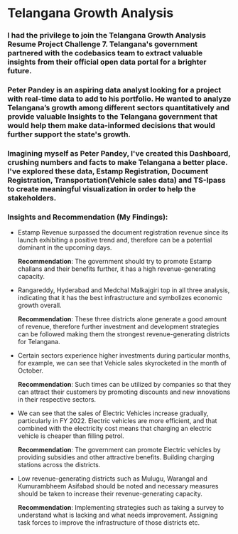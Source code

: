 # Telangana Growth Analysis

 ### I had the privilege to join the Telangana Growth Analysis Resume Project Challenge 7. Telangana's government partnered with the codebasics team to extract valuable insights from their official open data portal for a brighter future.

 ### Peter Pandey is an aspiring data analyst looking for a project with real-time data to add to his portfolio. He wanted to analyze Telangana’s growth among different sectors quantitatively and provide valuable Insights to the Telangana government that would help them make data-informed decisions that would further support the state's growth.

 ### Imagining myself as Peter Pandey, I've created this Dashboard, crushing numbers and facts to make Telangana a better place. I've explored these data, Estamp Registration, Document Registration, Transportation(Vehicle sales data) and TS-Ipass to create meaningful visualization in order to help the stakeholders.

### Insights and Recommendation (My Findings):
  - Estamp Revenue surpassed the document registration revenue since its launch exhibiting a positive trend and, therefore can be a potential dominant in the upcoming days.

 	**Recommendation**: The government should try to promote Estamp challans and their benefits further, it has a high revenue-generating capacity.


  - Rangareddy, Hyderabad and Medchal Malkajgiri top in all three analysis, indicating that it has the best infrastructure and symbolizes economic growth overall.

    **Recommendation**: These three districts alone generate a good amount of revenue, therefore further investment and development strategies can be followed making them the strongest revenue-generating districts for Telangana.


  -  Certain sectors experience higher investments during particular months, for example, we can see that Vehicle sales skyrocketed in the month of October. 
	
	   **Recommendation**: Such times can be utilized by companies so that they can attract their customers by promoting discounts and new innovations in their respective sectors.

  -   We can see that the sales of Electric Vehicles increase gradually, particularly in FY 2022. Electric vehicles are more efficient, and that combined with the electricity cost means that charging an electric vehicle is cheaper than filling petrol.

	    **Recommendation**: The government can promote Electric vehicles by providing subsidies and other attractive benefits. Building charging stations across the districts. 


-   Low revenue-generating districts such as Mulugu, Warangal and Kumurambheem Asifabad should be noted and necessary measures should be taken to increase their revenue-generating capacity.

	  **Recommendation**: Implementing strategies such as taking a survey to understand what is lacking and what needs improvement. Assigning task forces to improve the infrastructure of those districts etc.

